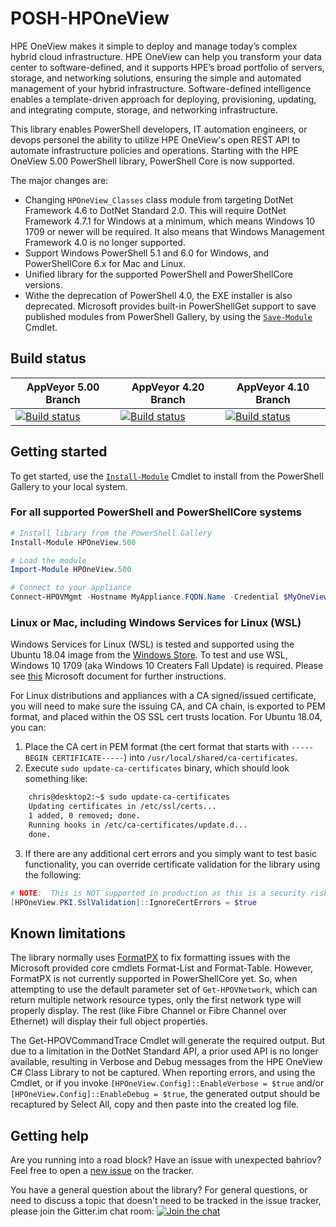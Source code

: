 POSH-HPOneView
==============

HPE OneView makes it simple to deploy and manage today’s complex hybrid cloud infrastructure. HPE OneView can help you transform your data center to software-defined, and it supports HPE’s broad portfolio of servers, storage, and networking solutions, ensuring the simple and automated management of your hybrid infrastructure.  Software-defined intelligence enables a template-driven approach for deploying, provisioning, updating, and integrating compute, storage, and networking infrastructure. 

This library enables PowerShell developers, IT automation engineers, or devops personel the ability to utilize HPE OneView's open REST API to automate infrastructure policies and operations.  Starting with the HPE OneView 5.00 PowerShell library, PowerShell Core is now supported.

The major changes are:

* Changing `HPOneView_Classes` class module from targeting DotNet Framework 4.6 to DotNet Standard 2.0.  This will require DotNet Framework 4.7.1 for Windows at a minimum, which means Windows 10 1709 or newer will be required.  It also means that Windows Management Framework 4.0 is no longer supported.
* Support Windows PowerShell 5.1 and 6.0 for Windows, and PowerShellCore 6.x for Mac and Linux.
* Unified library for the supported PowerShell and PowerShellCore versions.
* Withe the deprecation of PowerShell 4.0, the EXE installer is also deprecated.  Microsoft provides built-in PowerShellGet support to save published modules from PowerShell Gallery, by using the [`Save-Module`](https://go.microsoft.com/fwlink/?LinkId=531351) Cmdlet.

## Build status
AppVeyor 5.00 Branch | AppVeyor 4.20 Branch | AppVeyor 4.10 Branch
-------------------- | -------------------- | ---------------------
[![Build status](https://ci.appveyor.com/api/projects/status/q6u8r06y4fgybg59?svg=true)](https://ci.appveyor.com/project/ChrisLynchHPE/posh-hponeview-8bg6q) | [![Build status](https://ci.appveyor.com/api/projects/status/fxl9dobgborusp1r?svg=true)](https://ci.appveyor.com/project/ChrisLynchHPE/posh-hponeview-vhpsr) | [![Build status](https://ci.appveyor.com/api/projects/status/ubd52rrmholhuuwa?svg=true)](https://ci.appveyor.com/project/ChrisLynchHPE/posh-hponeview-0fpb0)

## Getting started
To get started, use the [`Install-Module`](https://go.microsoft.com/fwlink/?LinkID=398573) Cmdlet to install from the PowerShell Gallery to your local system.

### For all supported PowerShell and PowerShellCore systems
```PowerShell
# Install library from the PowerShell Gallery
Install-Module HPOneView.500

# Load the module
Import-Module HPOneView.500

# Connect to your appliance
Connect-HPOVMgmt -Hostname MyAppliance.FQDN.Name -Credential $MyOneViewCredential
```

### Linux or Mac, including Windows Services for Linux (WSL)
Windows Services for Linux (WSL) is tested and supported using the Ubuntu 18.04 image from the [Windows Store](https://www.microsoft.com/en-us/p/ubuntu-1804-lts/9n9tngvndl3q?activetab=pivot:overviewtab).  To test and use WSL, Windows 10 1709 (aka Windows 10 Creaters Fall Update) is required.  Please see [this](https://docs.microsoft.com/en-us/windows/wsl/install-win10) Microsoft document for further instructions.

For Linux distributions and appliances with a CA signed/issued certificate, you will need to make sure the issuing CA, and CA chain, is exported to PEM format, and placed within the OS SSL cert trusts location.  For Ubuntu 18.04, you can:

1. Place the CA cert in PEM format (the cert format that starts with `-----BEGIN CERTIFICATE-----`) into `/usr/local/shared/ca-certificates`.
1. Execute `sudo update-ca-certificates` binary, which should look something like:
```bash
    chris@desktop2:~$ sudo update-ca-certificates
    Updating certificates in /etc/ssl/certs...
    1 added, 0 removed; done.
    Running hooks in /etc/ca-certificates/update.d...
    done.
```
3. If there are any additional cert errors and you simply want to test basic functionality, you can override certificate validation for the library using the following:
```powershell
# NOTE:  This is NOT supported in production as this is a security risk.
[HPOneView.PKI.SslValidation]::IgnoreCertErrors = $true
```

## Known limitations
The library normally uses [FormatPX](https://github.com/KirkMunro/FormatPx) to fix formatting issues with the Microsoft provided core cmdlets Format-List and Format-Table.  However, FormatPX is not currently supported in PowerShellCore yet.  So, when attempting to use the default parameter set of `Get-HPOVNetwork`, which can return multiple network resource types, only the first network type will properly display.  The rest (like Fibre Channel or Fibre Channel over Ethernet) will display their full object properties.

The Get-HPOVCommandTrace Cmdlet will generate the required output.  But due to a limitation in the DotNet Standard API, a prior used API is no longer available, resulting in Verbose and Debug messages from the HPE OneView C# Class Library to not be captured.  When reporting errors, and using the Cmdlet, or if you invoke `[HPOneView.Config]::EnableVerbose = $true` and/or `[HPOneView.Config]::EnableDebug = $true`, the generated output should be recaptured by Select All, copy and then paste into the created log file.

## Getting help
Are you running into a road block?  Have an issue with unexpected bahriov?  Feel free to open a [new issue](https://github.com/HewlettPackard/POSH-HPOneView/issues/new/choose) on the tracker.

You have a general question about the library?  For general questions, or need to discuss a topic that doesn't need to be tracked in the issue tracker, please join the Gitter.im chat room:  [![Join the chat](https://img.shields.io/static/v1.svg?label=chat&message=on%20gitter&color=informational&logo=gitter)](https://gitter.im/POSH-HPOneView/Lobby?utm_source=badge&utm_medium=badge&utm_campaign=pr-badge&utm_content=badge)
 
